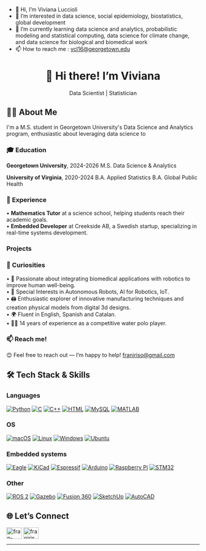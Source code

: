 - 👋 Hi, I’m Viviana Luccioli
- 👀 I’m interested in data science, social epidemiology, biostatistics, global development
- 🌱 I’m currently learning data science and analytics, probabilistic modeling and statistical computing, data science for climate change, and data science for biological and biomedical work
- 📫 How to reach me : vcl16@georgetown.edu

<h1 align="center">
  👋 Hi there! I’m Viviana
</h1>

<p align="center">
  Data Scientist | Statistician 
</p>

## 🧑‍💻 About Me

I'm a M.S. student in Georgetown University's Data Science and Analytics program, enthusiastic about leveraging data science to 

### 🎓 Education
**Georgetown University**, 2024-2026
M.S. Data Science & Analytics

**University of Virginia**, 2020-2024
B.A. Applied Statistics
B.A. Global Public Health 

### 💼 Experience
• **Mathematics Tutor** at a science school, helping students reach their academic goals.  
• **Embedded Developer** at Creekside AB, a Swedish startup, specializing in real-time systems development.

### Projects


### 🧐 Curiosities
• 🧠 Passionate about integrating biomedical applications with robotics to improve human well-being.  
• 🤖 Special Interests in Autonomous Robots, AI for Robotics, IoT.  
• 🖨️ Enthusiastic explorer of innovative manufacturing techniques and creation physical models from digital 3d designs.  
• 🌍 Fluent in English, Spanish and Catalan.  
• 🤽‍♂️ 14 years of experience as a competitive water polo player.  

### 📫 Reach me!
😊 Feel free to reach out — I’m happy to help! [franiriso@gmail.com](mailto:franiriso@gmail.com)


## 🛠 Tech Stack & Skills
### Languages
[![Python](https://img.shields.io/badge/Python-3776AB?style=for-the-badge&logo=python&logoColor=white)](https://www.python.org/)
[![C](https://img.shields.io/badge/C-00599C?style=for-the-badge&logo=c&logoColor=white)](https://en.wikipedia.org/wiki/C_(programming_language))
[![C++](https://img.shields.io/badge/C%2B%2B-00599C?style=for-the-badge&logo=c%2B%2B&logoColor=white)](https://en.wikipedia.org/wiki/C%2B%2B)
[![HTML](https://img.shields.io/badge/HTML-E34F26?style=for-the-badge&logo=html5&logoColor=white)](https://developer.mozilla.org/en-US/docs/Web/HTML)
[![MySQL](https://img.shields.io/badge/mysql-4479A1.svg?style=for-the-badge&logo=mysql&logoColor=white)](https://www.mysql.com/)
[![MATLAB](https://img.shields.io/badge/MATLAB-0076A8?style=for-the-badge&logo=matlab&logoColor=white)](https://www.mathworks.com/products/matlab.html)

### OS
[![macOS](https://img.shields.io/badge/macOS-000000?style=for-the-badge&logo=apple&logoColor=white)](https://www.apple.com/macos/)
[![Linux](https://img.shields.io/badge/Linux-FCC624?style=for-the-badge&logo=linux&logoColor=black)](https://www.linux.org/)
[![Windows](https://img.shields.io/badge/Windows-0078D6?style=for-the-badge&logo=windows&logoColor=white)](https://www.microsoft.com/en-us/windows)
[![Ubuntu](https://img.shields.io/badge/Ubuntu-E95420?style=for-the-badge&logo=ubuntu&logoColor=white)](https://ubuntu.com/)

### Embedded systems
[![Eagle](https://img.shields.io/badge/Eagle-7B6F9A?style=for-the-badge&logo=autodesk&logoColor=white)](https://www.autodesk.com/products/eagle/overview)
[![KiCad](https://img.shields.io/badge/KiCad-2E8B57?style=for-the-badge&logo=kicad&logoColor=white)](https://kicad.org/)
[![Espressif](https://img.shields.io/badge/Espressif-323E54?style=for-the-badge&logo=espressif&logoColor=white)](https://www.espressif.com/)
[![Arduino](https://img.shields.io/badge/Arduino-00979D?style=for-the-badge&logo=arduino&logoColor=white)](https://www.arduino.cc/)
[![Raspberry Pi](https://img.shields.io/badge/Raspberry%20Pi-A22846?style=for-the-badge&logo=raspberrypi&logoColor=white)](https://www.raspberrypi.org/)
[![STM32](https://img.shields.io/badge/STM32-03234B?style=for-the-badge&logo=stmicroelectronics&logoColor=white)](https://www.st.com/en/microcontrollers-microprocessors/stm32-32-bit-arm-cortex-mcus.html)

### Other
[![ROS 2](https://img.shields.io/badge/ROS%202-22314E?style=for-the-badge&logo=ros&logoColor=white)](https://www.ros.org/)
[![Gazebo](https://img.shields.io/badge/Gazebo-5F6A6A?style=for-the-badge&logo=ros&logoColor=white)](http://gazebosim.org/)
[![Fusion 360](https://img.shields.io/badge/Fusion%20360-006F87?style=for-the-badge&logo=autodesk&logoColor=white)](https://www.autodesk.com/products/fusion-360/overview)
[![SketchUp](https://img.shields.io/badge/SketchUp-3A6AA5?style=for-the-badge&logo=sketchup&logoColor=white)](https://www.sketchup.com/)
[![AutoCAD](https://img.shields.io/badge/AutoCAD-004F87?style=for-the-badge&logo=autodesk&logoColor=white)](https://www.autodesk.com/products/autocad/overview)

## 🌐 Let’s Connect
<p align="left">
  <a href="https://linkedin.com/in/fran-iriso" target="blank"><img align="center" src="https://raw.githubusercontent.com/rahuldkjain/github-profile-readme-generator/master/src/images/icons/Social/linked-in-alt.svg" alt="fran-iriso" height="30" width="40" /></a>  
  <a href="https://instagram.com/franirisoo" target="blank"><img align="center" src="https://raw.githubusercontent.com/rahuldkjain/github-profile-readme-generator/master/src/images/icons/Social/instagram.svg" alt="franirisoo" height="30" width="40" /></a>
</p>

---
